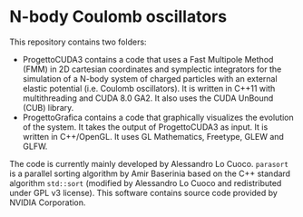 # N-body Coulomb oscillators

This repository contains two folders:
- ProgettoCUDA3 contains a code that uses a Fast Multipole Method (FMM) in 2D cartesian coordinates and symplectic integrators for the simulation of a N-body system of charged particles with an external elastic potential (i.e. Coulomb oscillators). It is written in C++11 with multithreading and CUDA 8.0 GA2. It also uses the CUDA UnBound (CUB) library.
- ProgettoGrafica contains a code that graphically visualizes the evolution of the system. It takes the output of ProgettoCUDA3 as input. It is written in C++/OpenGL. It uses GL Mathematics, Freetype, GLEW and GLFW.

The code is currently mainly developed by Alessandro Lo Cuoco. `parasort` is a parallel sorting algorithm by Amir Baserinia based on the C++ standard algorithm `std::sort` (modified by Alessandro Lo Cuoco and redistributed under GPL v3 license). This software contains source code provided by NVIDIA Corporation.
